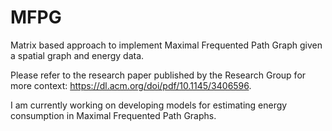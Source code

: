 # MFPG
Matrix based approach to implement Maximal Frequented Path Graph given a spatial graph and energy data.

Please refer to the research paper published by the Research Group for more context: https://dl.acm.org/doi/pdf/10.1145/3406596.

I am currently working on developing models for estimating energy consumption in Maximal Frequented Path Graphs.
